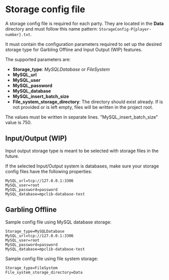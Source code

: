 # Storage config file

A storage config file is required for each party. They are located in the **Data** directory and must follow this name pattern: `StorageConfig-P{player-number}.txt`.

It must contain the configuration parameters required to set up the desired storage type for Garbling Offline and Input Output (WIP) features.

The supported parameters are:
- **Storage_type**: _MySQLDatabase_ or _FileSystem_  
- **MySQL_url**
- **MySQL_user**
- **MySQL_password**
- **MySQL_database**
- **MySQL_insert_batch_size**
- **File_system_storage_directory**: The directory should exist already. If is not provided or is left empty, files will be written in the project root.   

The values must be written in separate lines. "MySQL_insert_batch_size" value is 750.

## Input/Output (WIP)
Input output storage type is meant to be selected with storage files in the future. 

If the selected Input/Output system is databases, make sure your storage config files have the following properties:
```
MySQL_url=tcp://127.0.0.1:3306
MySQL_user=root
MySQL_password=password
MySQL_database=mpclib-database-test
```


## Garbling Offline
Sample config file using MySQL database storage:
```
Storage_type=MySQLDatabase
MySQL_url=tcp://127.0.0.1:3306
MySQL_user=root
MySQL_password=password
MySQL_database=mpclib-database-test
```

Sample config file using file system storage:
```
Storage_type=FileSystem
File_system_storage_directory=Data
```
